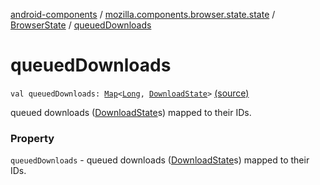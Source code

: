 [android-components](../../index.md) / [mozilla.components.browser.state.state](../index.md) / [BrowserState](index.md) / [queuedDownloads](./queued-downloads.md)

# queuedDownloads

`val queuedDownloads: `[`Map`](https://kotlinlang.org/api/latest/jvm/stdlib/kotlin.collections/-map/index.html)`<`[`Long`](https://kotlinlang.org/api/latest/jvm/stdlib/kotlin/-long/index.html)`, `[`DownloadState`](../../mozilla.components.browser.state.state.content/-download-state/index.md)`>` [(source)](https://github.com/mozilla-mobile/android-components/blob/master/components/browser/state/src/main/java/mozilla/components/browser/state/state/BrowserState.kt#L30)

queued downloads ([DownloadState](../../mozilla.components.browser.state.state.content/-download-state/index.md)s) mapped to their IDs.

### Property

`queuedDownloads` - queued downloads ([DownloadState](../../mozilla.components.browser.state.state.content/-download-state/index.md)s) mapped to their IDs.
